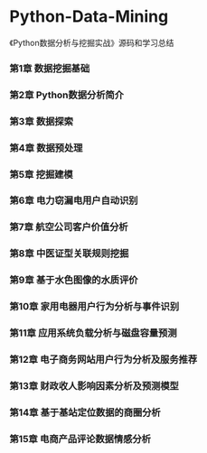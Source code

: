 # Python-Data-Mining
《Python数据分析与挖掘实战》源码和学习总结

### 第1章 数据挖掘基础
### 第2章 Python数据分析简介
### 第3章 数据探索
### 第4章 数据预处理
### 第5章 挖掘建模
### 第6章 电力窃漏电用户自动识别
### 第7章 航空公司客户价值分析
### 第8章 中医证型关联规则挖掘
### 第9章 基于水色图像的水质评价
### 第10章 家用电器用户行为分析与事件识别
### 第11章 应用系统负载分析与磁盘容量预测
### 第12章 电子商务网站用户行为分析及服务推荐
### 第13章 财政收人影响因素分析及预测模型
### 第14章 基于基站定位数据的商圈分析
### 第15章 电商产品评论数据情感分析
